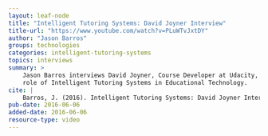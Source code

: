 ```yaml
---
layout: leaf-node
title: "Intelligent Tutoring Systems: David Joyner Interview"
title-url: "https://www.youtube.com/watch?v=PLuWTvJxtDY"
author: "Jason Barros"
groups: technologies
categories: intelligent-tutoring-systems
topics: interviews
summary: >
    Jason Barros interviews David Joyner, Course Developer at Udacity, about the
    role of Intelligent Tutoring Systems in Educational Technology.
cite: |
    Barros, J. (2016). Intelligent Tutoring Systems: David Joyner Interview. Udacity. June 6, 2016.
pub-date: 2016-06-06
added-date: 2016-06-06
resource-type: video
---
```

